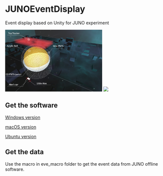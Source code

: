 # JUNOEventDisplay
Event display based on Unity for JUNO experiment

<img src="https://github.com/bugtheta/JUNOEventDisplay/blob/master/Screenshots/JUNO_detector.png" height="200"> <img src="https://github.com/bugtheta/JUNOEventDisplay/blob/master/Screenshots/%C2%A0photon_tracks.gif" height="200">


Get the software
------------

[Windows version](https://github.com/bugtheta/JUNOEventDisplay/releases/download/v0.7.0-alpha/ELAINA_alpha_0.7.0_windows.tar.bz2)

[macOS version](https://github.com/bugtheta/JUNOEventDisplay/releases/download/v0.7.0-alpha/ELAINA_alpha_0.7.0_mac.tar.bz2)

[Ubuntu version](https://github.com/bugtheta/JUNOEventDisplay/releases/download/v0.7.0-alpha/ELAINA_alpha_0.7.0_ubuntu.tar.bz2)

Get the data
------------
Use the macro in eve_macro folder to get the event data from JUNO offline software.
